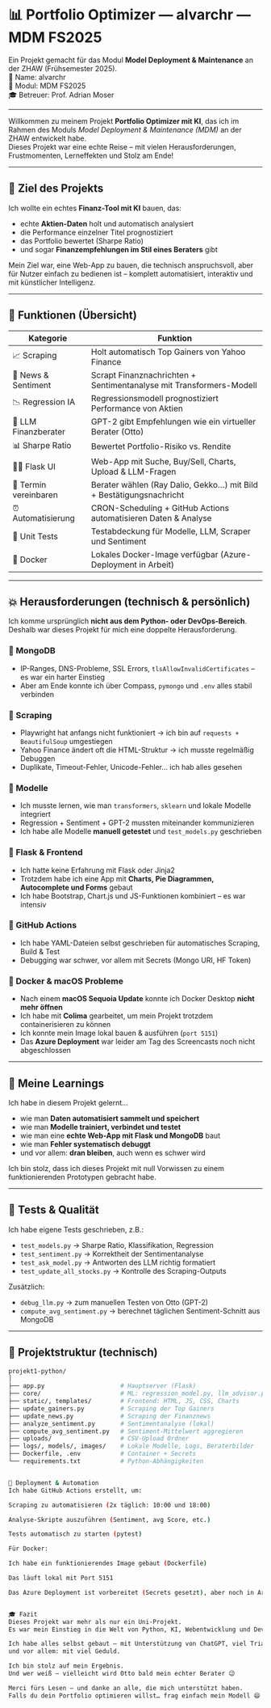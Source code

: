 ﻿# 📊 Portfolio Optimizer — alvarchr — MDM FS2025

Ein Projekt gemacht für das Modul **Model Deployment & Maintenance** an der ZHAW (Frühsemester 2025).  
👤 Name: alvarchr  
📘 Modul: MDM FS2025  
🎓 Betreuer: Prof. Adrian Moser

---

Willkommen zu meinem Projekt **Portfolio Optimizer mit KI**, das ich im Rahmen des Moduls *Model Deployment & Maintenance (MDM)* an der ZHAW entwickelt habe.  
Dieses Projekt war eine echte Reise – mit vielen Herausforderungen, Frustmomenten, Lerneffekten und Stolz am Ende!

---

## 🎯 Ziel des Projekts

Ich wollte ein echtes **Finanz-Tool mit KI** bauen, das:

- echte **Aktien-Daten** holt und automatisch analysiert
- die Performance einzelner Titel prognostiziert
- das Portfolio bewertet (Sharpe Ratio)
- und sogar **Finanzempfehlungen im Stil eines Beraters** gibt

Mein Ziel war, eine Web-App zu bauen, die technisch anspruchsvoll, aber für Nutzer einfach zu bedienen ist – komplett automatisiert, interaktiv und mit künstlicher Intelligenz.

---

## 🧩 Funktionen (Übersicht)

| Kategorie                | Funktion                                                                 |
|--------------------------|--------------------------------------------------------------------------|
| 📈 Scraping              | Holt automatisch Top Gainers von Yahoo Finance                           |
| 📰 News & Sentiment      | Scrapt Finanznachrichten + Sentimentanalyse mit Transformers-Modell      |
| 📉 Regression IA         | Regressionsmodell prognostiziert Performance von Aktien                  |
| 🧠 LLM Finanzberater     | GPT-2 gibt Empfehlungen wie ein virtueller Berater (Otto)                |
| 📊 Sharpe Ratio          | Bewertet Portfolio-Risiko vs. Rendite                                    |
| 🧑‍💻 Flask UI            | Web-App mit Suche, Buy/Sell, Charts, Upload & LLM-Fragen                  |
| 📅 Termin vereinbaren    | Berater wählen (Ray Dalio, Gekko…) mit Bild + Bestätigungsnachricht     |
| ⏰ Automatisierung        | CRON-Scheduling + GitHub Actions automatisieren Daten & Analyse         |
| 🧪 Unit Tests            | Testabdeckung für Modelle, LLM, Scraper und Sentiment                   |
| 🐳 Docker                | Lokales Docker-Image verfügbar (Azure-Deployment in Arbeit)             |

---

## 💥 Herausforderungen (technisch & persönlich)

Ich komme ursprünglich **nicht aus dem Python- oder DevOps-Bereich**.  
Deshalb war dieses Projekt für mich eine doppelte Herausforderung.

### 🔹 MongoDB
- IP-Ranges, DNS-Probleme, SSL Errors, `tlsAllowInvalidCertificates` – es war ein harter Einstieg
- Aber am Ende konnte ich über Compass, `pymongo` und `.env` alles stabil verbinden

### 🔹 Scraping
- Playwright hat anfangs nicht funktioniert → ich bin auf `requests + BeautifulSoup` umgestiegen
- Yahoo Finance ändert oft die HTML-Struktur → ich musste regelmäßig Debuggen
- Duplikate, Timeout-Fehler, Unicode-Fehler… ich hab alles gesehen

### 🔹 Modelle
- Ich musste lernen, wie man `transformers`, `sklearn` und lokale Modelle integriert
- Regression + Sentiment + GPT-2 mussten miteinander kommunizieren
- Ich habe alle Modelle **manuell getestet** und `test_models.py` geschrieben

### 🔹 Flask & Frontend
- Ich hatte keine Erfahrung mit Flask oder Jinja2
- Trotzdem habe ich eine App mit **Charts, Pie Diagrammen, Autocomplete und Forms** gebaut
- Ich habe Bootstrap, Chart.js und JS-Funktionen kombiniert – es war intensiv

### 🔹 GitHub Actions
- Ich habe YAML-Dateien selbst geschrieben für automatisches Scraping, Build & Test
- Debugging war schwer, vor allem mit Secrets (Mongo URI, HF Token)

### 🔹 Docker & macOS Probleme
- Nach einem **macOS Sequoia Update** konnte ich Docker Desktop **nicht mehr öffnen**
- Ich habe mit **Colima** gearbeitet, um mein Projekt trotzdem containerisieren zu können
- Ich konnte mein Image lokal bauen & ausführen (`port 5151`)
- Das **Azure Deployment** war leider am Tag des Screencasts noch nicht abgeschlossen

---

## 🧠 Meine Learnings

Ich habe in diesem Projekt gelernt…

- wie man **Daten automatisiert sammelt und speichert**
- wie man **Modelle trainiert, verbindet und testet**
- wie man eine **echte Web-App mit Flask und MongoDB** baut
- wie man **Fehler systematisch debuggt**
- und vor allem: **dran bleiben**, auch wenn es schwer wird

Ich bin stolz, dass ich dieses Projekt mit null Vorwissen zu einem funktionierenden Prototypen gebracht habe.

---

## 🧪 Tests & Qualität

Ich habe eigene Tests geschrieben, z.B.:

- `test_models.py` → Sharpe Ratio, Klassifikation, Regression  
- `test_sentiment.py` → Korrektheit der Sentimentanalyse  
- `test_ask_model.py` → Antworten des LLM richtig formatiert  
- `test_update_all_stocks.py` → Kontrolle des Scraping-Outputs

Zusätzlich:

- `debug_llm.py` → zum manuellen Testen von Otto (GPT-2)  
- `compute_avg_sentiment.py` → berechnet täglichen Sentiment-Schnitt aus MongoDB  

---

## 📂 Projektstruktur (technisch)

```bash
projekt1-python/
│
├── app.py                     # Hauptserver (Flask)
├── core/                      # ML: regression_model.py, llm_advisor.py, sharpe_utils.py
├── static/, templates/        # Frontend: HTML, JS, CSS, Charts
├── update_gainers.py          # Scraping der Top Gainers
├── update_news.py             # Scraping der Finanznews
├── analyze_sentiment.py       # Sentimentanalyse (lokal)
├── compute_avg_sentiment.py   # Sentiment-Mittelwert aggregieren
├── uploads/                   # CSV-Upload Ordner
├── logs/, models/, images/    # Lokale Modelle, Logs, Beraterbilder
├── Dockerfile, .env           # Container + Secrets
└── requirements.txt           # Python-Abhängigkeiten


🚀 Deployment & Automation
Ich habe GitHub Actions erstellt, um:

Scraping zu automatisieren (2x täglich: 10:00 und 18:00)

Analyse-Skripte auszuführen (Sentiment, avg Score, etc.)

Tests automatisch zu starten (pytest)

Für Docker:

Ich habe ein funktionierendes Image gebaut (Dockerfile)

Das läuft lokal mit Port 5151

Das Azure Deployment ist vorbereitet (Secrets gesetzt), aber noch in Arbeit


🎓 Fazit
Dieses Projekt war mehr als nur ein Uni-Projekt.
Es war mein Einstieg in die Welt von Python, KI, Webentwicklung und DevOps.

Ich habe alles selbst gebaut – mit Unterstützung von ChatGPT, viel Trial & Error,
und vor allem: mit viel Geduld.

Ich bin stolz auf mein Ergebnis.
Und wer weiß – vielleicht wird Otto bald mein echter Berater 😉

Merci fürs Lesen – und danke an alle, die mich unterstützt haben.
Falls du dein Portfolio optimieren willst… frag einfach mein Modell 😄
